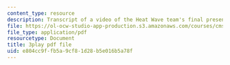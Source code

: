 ```yaml
---
content_type: resource
description: Transcript of a video of the Heat Wave team's final presentation.
file: https://ol-ocw-studio-app-production.s3.amazonaws.com/courses/cms-611j-creating-video-games-fall-2014/e804cc9ffb5a9cf81d28b5e016b5a78f_sKolTx6sxUo.pdf
file_type: application/pdf
resourcetype: Document
title: 3play pdf file
uid: e804cc9f-fb5a-9cf8-1d28-b5e016b5a78f
---
```


